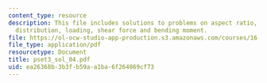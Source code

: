```yaml
---
content_type: resource
description: This file includes solutions to problems on aspect ratio, circulation
  distribution, loading, shear force and bending moment.
file: https://ol-ocw-studio-app-production.s3.amazonaws.com/courses/16-01-unified-engineering-i-ii-iii-iv-fall-2005-spring-2006/ea26368b3b3fb59aa1ba6f264869cf73_pset3_sol_04.pdf
file_type: application/pdf
resourcetype: Document
title: pset3_sol_04.pdf
uid: ea26368b-3b3f-b59a-a1ba-6f264869cf73
---
```

